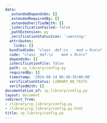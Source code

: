```yaml
---
data:
  _extendedDependsOn: []
  _extendedRequiredBy: []
  _extendedVerifiedWith: []
  _isVerificationFailed: false
  _pathExtension: py
  _verificationStatusIcon: ':warning:'
  attributes:
    links: []
  bundledCode: "class _def:\n    mod = 0\n\n"
  code: "class _def:\n    mod = 0\n\n"
  dependsOn: []
  isVerificationFile: false
  path: cp_library/config.py
  requiredBy: []
  timestamp: '2024-08-14 06:36:35+09:00'
  verificationStatus: LIBRARY_NO_TESTS
  verifiedWith: []
documentation_of: cp_library/config.py
layout: document
redirect_from:
- /library/cp_library/config.py
- /library/cp_library/config.py.html
title: cp_library/config.py
---
```

